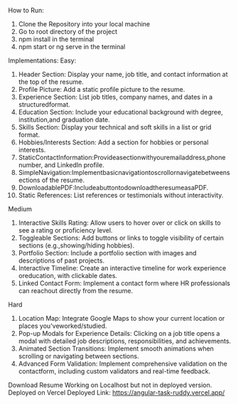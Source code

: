 How to Run:

1) Clone the Repository into your local machine
2) Go to root directory of the project
3) npm install in the terminal
4) npm start or ng serve in the terminal

Implementations:
Easy:
1) Header Section: Display your name, job title, and contact information at the top of the resume.
2) Profile Picture: Add a static profile picture to the resume.
3) Experience Section: List job titles, company names, and dates in a structuredformat.
4) Education Section: Include your educational background with degree, institution,and graduation date.
5) Skills Section: Display your technical and soft skills in a list or grid format.
6) Hobbies/Interests Section: Add a section for hobbies or personal interests.
7) StaticContactInformation:Provideasectionwithyouremailaddress,phone number, and LinkedIn profile.
8) SimpleNavigation:Implementbasicnavigationtoscrollornavigatebetweensections of the resume.
9) DownloadablePDF:IncludeabuttontodownloadtheresumeasaPDF.
10) Static References: List references or testimonials without interactivity.

Medium
1) Interactive Skills Rating: Allow users to hover over or click on skills to see a rating or proficiency level.
2) Toggleable Sections: Add buttons or links to toggle visibility of certain sections (e.g.,showing/hiding hobbies).
3) Portfolio Section: Include a portfolio section with images and descriptions of past projects.
4) Interactive Timeline: Create an interactive timeline for work experience oreducation, with clickable dates.
5) Linked Contact Form: Implement a contact form where HR professionals can reachout directly from the resume.

Hard
1) Location Map: Integrate Google Maps to show your current location or places you'veworked/studied.
2) Pop-up Modals for Experience Details: Clicking on a job title opens a modal with detailed job descriptions, responsibilities, and achievements.
3) Animated Section Transitions: Implement smooth animations when scrolling or navigating between sections.
4) Advanced Form Validation: Implement comprehensive validation on the contactform, including custom validators and real-time feedback.

Download Resume Working on Localhost but not in deployed version.
Deployed on Vercel
Deployed Link: https://angular-task-ruddy.vercel.app/


